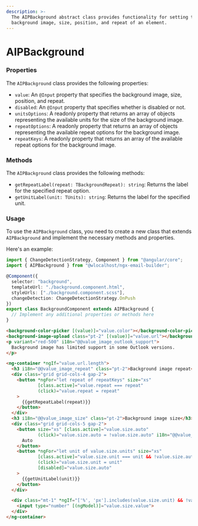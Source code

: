 ```yaml
---
description: >-
  The AIPBackground abstract class provides functionality for setting the
  background image, size, position, and repeat of an element.
---
```


# AIPBackground

### Properties

The `AIPBackground` class provides the following properties:

* `value`: An `@Input` property that specifies the background image, size, position, and repeat.
* `disabled`: An `@Input` property that specifies whether is disabled or not.
* `unitsOptions`: A readonly property that returns an array of objects representing the available units for the size of the background image.
* `repeatOptions`: A readonly property that returns an array of objects representing the available repeat options for the background image.
* `repeatKeys`: A readonly property that returns an array of the available repeat options for the background image.

### Methods

The `AIPBackground` class provides the following methods:

* `getRepeatLabel(repeat: TBackgroundRepeat): string`: Returns the label for the specified repeat option.
* `getUnitLabel(unit: TUnits): string`: Returns the label for the specified unit.

### Usage

To use the `AIPBackground` class, you need to create a new class that extends `AIPBackground` and implement the necessary methods and properties.&#x20;

Here's an example:

```typescript
import { ChangeDetectionStrategy, Component } from "@angular/core";
import { AIPBackground } from "@wlocalhost/ngx-email-builder";

@Component({
  selector: "background",
  templateUrl: "./background.component.html",
  styleUrls: ["./background.component.scss"],
  changeDetection: ChangeDetectionStrategy.OnPush
})
export class BackgroundComponent extends AIPBackground {
  // Implement any additional properties or methods here
}
```

```html
<background-color-picker [(value)]="value.color"></background-color-picker>
<background-image-upload class="pt-2" [(value)]="value.url"></background-image-upload>
<p variant="red-500" i18n="@@value_image_outlook_support">
  Background image has limited support in some Outlook versions.
</p>

<ng-container *ngIf="value.url.length">
  <h3 i18n="@@value_image_repeat" class="pt-2">Background image repeat</h3>
  <div class="grid grid-cols-4 gap-2">
    <button *ngFor="let repeat of repeatKeys" size="xs"
            [class.active]="value.repeat === repeat"
            (click)="value.repeat = repeat"
    >
      {{getRepeatLabel(repeat)}}
    </button>
  </div>
  <h3 i18n="@@value_image_size" class="pt-2">Background image size</h3>
  <div class="grid grid-cols-5 gap-2">
    <button size="xs" [class.active]="value.size.auto"
            (click)="value.size.auto = !value.size.auto" i18n="@@value_image_size_auto">
      Auto
    </button>
    <button *ngFor="let unit of value.size.units" size="xs"
            [class.active]="value.size.unit === unit && !value.size.auto"
            (click)="value.size.unit = unit"
            [disabled]="value.size.auto"
    >
      {{getUnitLabel(unit)}}
    </button>
  </div>

  <div class="mt-1" *ngIf="['%', 'px'].includes(value.size.unit) && !value.size.auto">
    <input type="number" [(ngModel)]="value.size.value">
  </div>
</ng-container>
```
